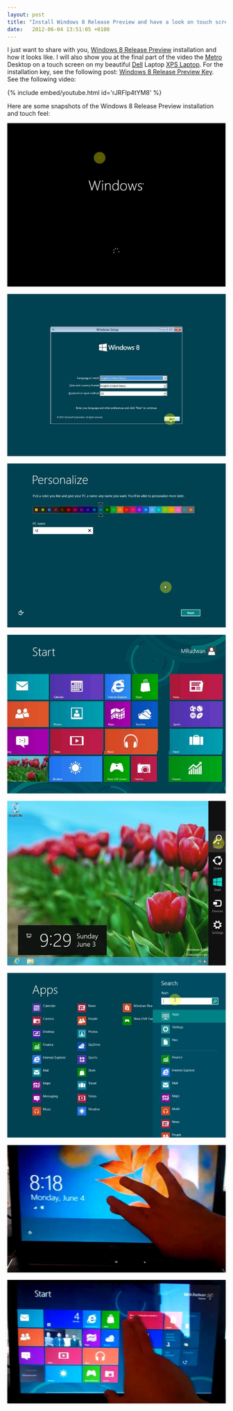```yaml
---
layout: post
title: "Install Windows 8 Release Preview and have a look on touch screen"
date:   2012-06-04 13:51:05 +0100
---
```


I just want to share with you, [Windows 8 Release Preview](http://windows.microsoft.com/en-US/windows-8/release-preview " Windows 8 Release Preview")
installation and how it looks like. I will also show you at the final
part of the video the
[Metro](http://msdn.microsoft.com/en-us/windows/apps/br229512.aspx "Metro Development")
Desktop on a touch screen on
my beautiful [Dell](http://www.dell.com/ "Dell") Laptop
[XPS Laptop](http://www.dell.com/content/topics/segtopic.aspx/xps-laptops?c=us&l=en&cs=19 "XPS Dell Laptops").
For the installation key, see the following post: [Windows 8 Release
Preview
Key](https://mohamedradwan-devops.github.io/2012/06/04/windows-8-release-preview-key/ "Windows 8 Preview Key").
See the following video:

{% include embed/youtube.html id='rJRFIp4tYM8' %}


Here are some snapshots of the Windows 8 Release Preview installation and touch
feel:

[![](/assets/images/2012/06/windows-8-start-installation.jpg "Windows 8 start installation")](/assets/images/2012/06/windows-8-start-installation.jpg)

[![](/assets/images/2012/06/windows-8-release-preview-installation-screen.jpg "Windows 8 Release Preview installation screen")](/assets/images/2012/06/windows-8-release-preview-installation-screen.jpg)

[![](/assets/images/2012/06/windows-8-color-schema-selection.jpg "Windows 8 color schema selection")](/assets/images/2012/06/windows-8-color-schema-selection.jpg)

[![](/assets/images/2012/06/windows-8-metro-desktop.jpg "Windows 8 Metro Desktop")](/assets/images/2012/06/windows-8-metro-desktop.jpg)


[![](/assets/images/2012/06/windows-8-desktop.jpg "Windows 8 desktop")](/assets/images/2012/06/windows-8-desktop.jpg)

[![](/assets/images/2012/06/windows-8-search-apps.jpg "Windows 8 search apps")](/assets/images/2012/06/windows-8-search-apps.jpg)

[![](/assets/images/2012/06/windows-8-lock-screen.jpg "Windows 8 lock screen")](/assets/images/2012/06/windows-8-lock-screen.jpg)

[![](/assets/images/2012/06/windows-8-metro-desktop-browsing.jpg "Windows 8 Metro Desktop browsing")](/assets/images/2012/06/windows-8-metro-desktop-browsing.jpg)
